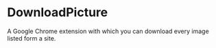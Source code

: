 DownloadPicture
===============

A Google Chrome extension with which you can download every image listed form a site.
